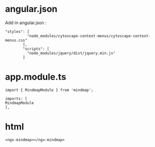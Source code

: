 # angular.json

Add in angular.json :

    "styles": [
              "node_modules/cytoscape-context-menus/cytoscape-context-menus.css"
            ],
            "scripts": [
              "node_modules/jquery/dist/jquery.min.js"
            ]

# app.module.ts

    import { MindmapModule } from 'mindmap';

    imports: [
    MindmapModule
    ],

# html

    <ngx-mindmap></ngx-mindmap>
